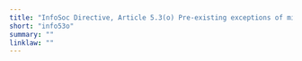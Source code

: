 ```yaml
---
title: "InfoSoc Directive, Article 5.3(o) Pre-existing exceptions of minor importance"
short: "info53o"
summary: ""
linklaw: ""
---
```

